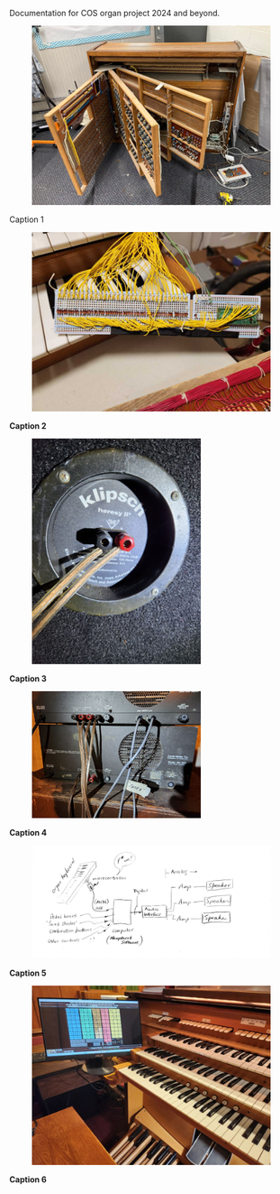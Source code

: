 Documentation for COS organ project 2024 and beyond.

<figure>
  <img src="./images/Dec2024/Another32b.jpg" width="700" alt="rp2040"/>
 </figure>

Caption 1
<b>

<figure>
  <img src="./images/Dec2024/swell_midi01.jpg" width="700" alt="rp2040"/>
 </figure>

Caption 2
<b>

<figure>
  <img src="./images/Dec2024/klipsch.jpg" width="300" alt="rp2040"/>
 </figure>

Caption 3
<b>

<figure>
  <img src="./images/Dec2024/amplifier.jpg" width="300" alt="rp2040"/>
 </figure>

Caption 4
<b>

<figure>
  <img src="./images/Dec2024/organ_cartoon_2025.jpg" width="700" alt="rp2040"/>
 </figure>

Caption 5
<b>

<figure>
  <img src="./images/Dec2024/COS_organ_touchscreen.jpg" width="700" alt="rp2040"/>
 </figure>

Caption 6
<b>